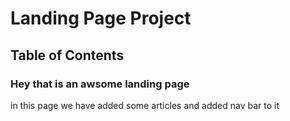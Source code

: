 # Landing Page Project

## Table of Contents

### Hey that is an awsome landing page 

in this page we have added some articles and added nav bar to it 
